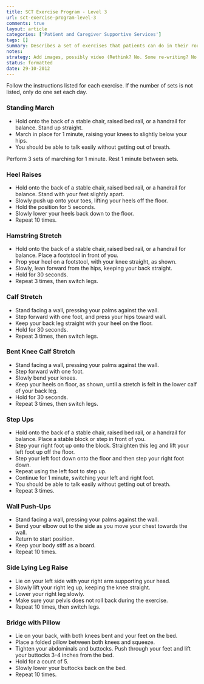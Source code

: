 ```yaml
---
title: SCT Exercise Program - Level 3
url: sct-exercise-program-level-3
comments: true
layout: article
categories: ['Patient and Caregiver Supportive Services']
tags: []
summary: Describes a set of exercises that patients can do in their room or home.
notes:
strategy: Add images, possibly video (Rethink? No. Some re-writing? No. Graphics or diagrams? No. Photography? No. Podcast or audio? No. Video? No)
status: formatted
date: 29-10-2012
---
```


Follow the instructions listed for each exercise. If the number of sets is not listed, only do one set each day.

### Standing March

* Hold onto the back of a stable chair, raised bed rail, or a handrail for balance. Stand up straight.
* March in place for 1 minute, raising your knees to slightly below your hips. 
* You should be able to talk easily without getting out of breath. 

Perform 3 sets of marching for 1 minute. Rest 1 minute between sets.

### Heel Raises

* Hold onto the back of a stable chair, raised bed rail, or a handrail for balance. Stand with your feet slightly apart.
* Slowly push up onto your toes, lifting your heels off the floor.
* Hold the position for 5 seconds.
* Slowly lower your heels back down to the floor.
* Repeat 10 times.

### Hamstring Stretch

* Hold onto the back of a stable chair, raised bed rail, or a handrail for balance. Place a footstool in front of you.
* Prop your heel on a footstool, with your knee straight, as shown. 
* Slowly, lean forward from the hips, keeping your back straight. 
* Hold for 30 seconds.
* Repeat 3 times, then switch legs.

### Calf Stretch

* Stand facing a wall, pressing your palms against the wall. 
* Step forward with one foot, and press your hips toward wall. 
* Keep your back leg straight with your heel on the floor.
* Hold for 30 seconds.
* Repeat 3 times, then switch legs.

### Bent Knee Calf Stretch

* Stand facing a wall, pressing your palms against the wall. 
* Step forward with one foot.
* Slowly bend your knees.
* Keep your heels on floor, as shown, until a stretch is felt in the lower calf of your back leg. 
* Hold for 30 seconds.
* Repeat 3 times, then switch legs.

### Step Ups 

* Hold onto the back of a stable chair, raised bed rail, or a handrail for balance. Place a stable block or step in front of you.
* Step your right foot up onto the block. Straighten this leg and lift your left foot up off the floor.
* Step your left foot down onto the floor and then step your right foot down.
* Repeat using the left foot to step up.
* Continue for 1 minute, switching your left and right foot.
* You should be able to talk easily without getting out of breath. 
* Repeat 3 times.

### Wall Push-Ups

* Stand facing a wall, pressing your palms against the wall. 
* Bend your elbow out to the side as you move your chest towards the wall. 
* Return to start position.
* Keep your body stiff as a board.
* Repeat 10 times.

### Side Lying Leg Raise

* Lie on your left side with your right arm supporting your head.
* Slowly lift your right leg up, keeping the knee straight. 
* Lower your right leg slowly. 
* Make sure your pelvis does not roll back during the exercise.
* Repeat 10 times, then switch legs.

### Bridge with Pillow

* Lie on your back, with both knees bent and your feet on the bed.
* Place a folded pillow between both knees and squeeze. 
* Tighten your abdominals and buttocks. Push through your feet and lift your buttocks 3-4 inches from the bed.
* Hold for a count of 5.
* Slowly lower your buttocks back on the bed.
* Repeat 10 times.